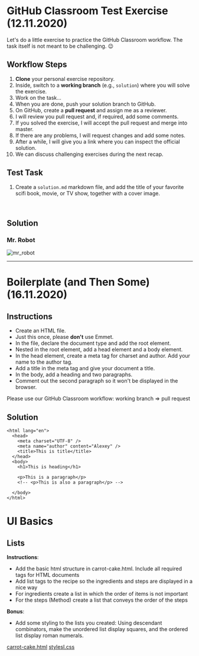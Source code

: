 # GitHub Classroom Test Exercise (12.11.2020)

Let's do a little exercise to practice the GitHub Classroom workflow. The task itself is not meant to be challenging. :wink:

## Workflow Steps

1. **Clone** your personal exercise repository.
2. Inside, switch to a **working branch** (e.g., `solution`) where you will solve the exercise.
3. Work on the task...
4. When you are done, push your solution branch to GitHub.
5. On GitHub, create a **pull request** and assign me as a reviewer.
6. I will review you pull request and, if required, add some comments.
7. If you solved the exercise, I will accept the pull request and merge into master.
8. If there are any problems, I will request changes and add some notes.
9. After a while, I will give you a link where you can inspect the official solution.
10. We can discuss challenging exercises during the next recap.

## Test Task

1. Create a `solution.md` markdown file, and add the title of your favorite scifi book, movie, or TV show, together with a cover image.

<br>

## Solution

### Mr. Robot

![mr_robot](https://i.pinimg.com/originals/5e/58/3c/5e583cc55c31bca86687e132e130cd67.png)

<hr>

# Boilerplate (and Then Some) (16.11.2020)

## Instructions

- Create an HTML file.
- Just this once, please **don't** use Emmet.
- In the file, declare the document type and add the root element.
- Nested in the root element, add a head element and a body element.
- In the head element, create a meta tag for charset and author. Add your name to the author tag.
- Add a title in the meta tag and give your document a title.
- In the body, add a heading and two paragraphs.
- Comment out the second paragraph so it won't be displayed in the browser.

Please use our GitHub Classroom workflow: working branch => pull request

## Solution

```<!DOCTYPE html>
<html lang="en">
  <head>
    <meta charset="UTF-8" />
    <meta name="author" content="Alexey" />
    <title>This is title</title>
  </head>
  <body>
    <h1>This is heading</h1>

    <p>This is a paragraph</p>
    <!-- <p>This is also a paragraph</p> -->

  </body>
</html>
```

# UI Basics

## Lists

**Instructions**:

- Add the basic html structure in carrot-cake.html. Include all required tags for HTML documents
- Add list tags to the recipe so the ingredients and steps are displayed in a nice way
- For ingredients create a list in which the order of items is not important
- For the steps (Method) create a list that conveys the order of the steps

**Bonus**:

- Add some styling to the lists you created: Using descendant combinators, make the unordered list display squares, and the ordered list display roman numerals.

[carrot-cake.html](html/carrot.cake.html)
[stylesI.css](css/stylesI.css)
